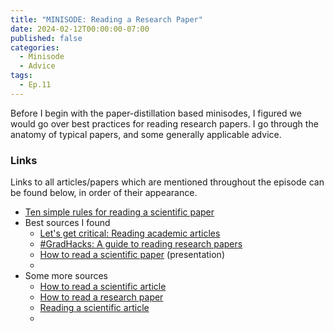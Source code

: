 ```yaml
---
title: "MINISODE: Reading a Research Paper"
date: 2024-02-12T00:00:00-07:00
published: false
categories:
  - Minisode
  - Advice
tags:
  - Ep.11
---
```


Before I begin with the paper-distillation based minisodes, I figured we would go over best practices for reading research papers. I go through the anatomy of typical papers, and some generally applicable advice.
<!-- <audio controls>
<source src="https://into-ai-safety.github.io/assets\audio\into-ai-safety_ep.11.mp3" type="audio/mp3">
</audio> -->
<!-- ### Chapters

0: -  -->

### Links

Links to all articles/papers which are mentioned throughout the episode can be found below, in order of their appearance.
- <a href="https://www.ncbi.nlm.nih.gov/pmc/articles/PMC7392212/" target="_blank" rel="noreferrer noopener">Ten simple rules for reading a scientific paper</a>
- Best sources I found
  - <a href="https://subjectguides.york.ac.uk/critical/articles" target="_blank" rel="noreferrer noopener">Let's get critical: Reading academic articles</a>
  - <a href="https://www.scientifica.uk.com/neurowire/gradhacks-a-guide-to-reading-research-papers" target="_blank" rel="noreferrer noopener">#GradHacks: A guide to reading research papers</a>
  - <a href="https://www.lib.purdue.edu/sites/default/files/libraries/engr/Tutorials/Newest%20Scientific%20Paper.pdf" target="_blank" rel="noreferrer noopener">How to read a scientific paper</a> (presentation)
  - <a href="" target="_blank" rel="noreferrer noopener"></a>
- Some more sources
  - <a href="https://www.owlnet.rice.edu/~cainproj/courses/HowToReadSciArticle.pdf" target="_blank" rel="noreferrer noopener">How to read a scientific article</a>
  - <a href="https://www.eecs.harvard.edu/~michaelm/postscripts/ReadPaper.pdf" target="_blank" rel="noreferrer noopener">How to read a research paper</a>
  - <a href="https://resources.nu.edu/researchprocess/readingscientificarticle" target="_blank" rel="noreferrer noopener">Reading a scientific article</a>
  - <a href="" target="_blank" rel="noreferrer noopener"></a>

<!-- end of the list -->
